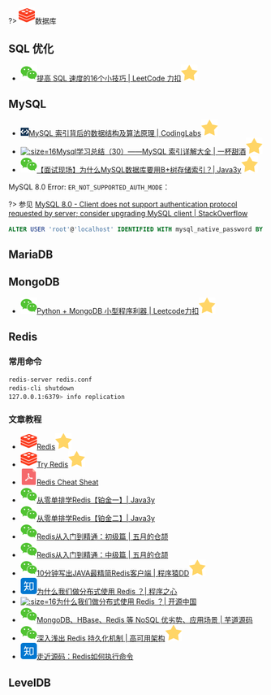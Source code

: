 ?> ![](logo/redis.svg ':no-zoom')数据库

## SQL 优化

- [![](logo/wechat.svg)提高 SQL 速度的16个小技巧 | LeetCode 力扣![](logo/star.svg)](https://mp.weixin.qq.com/s/iIzOwdr82BIWrI1SWRS8dA)

## MySQL

- [![](logo/codinglabs.png ':size=16')MySQL 索引背后的数据结构及算法原理 | CodingLabs![](logo/star.svg)](http://blog.codinglabs.org/articles/theory-of-mysql-index.html)
- [![](logo/csdn.ico ':size=16')Mysql学习总结（30）——MySQL 索引详解大全 | 一杯甜酒![](logo/star.svg)](https://blog.csdn.net/u012562943/article/details/52149311)
- [![](logo/wechat.svg)【面试现场】为什么MySQL数据库要用B+树存储索引？| Java3y![](logo/star.svg)](https://mp.weixin.qq.com/s/Mwh5T5wQNLrxORLpNvIZoA)

MySQL 8.0 Error: `ER_NOT_SUPPORTED_AUTH_MODE`：

?> 参见 [MySQL 8.0 - Client does not support authentication protocol requested by server; consider upgrading MySQL client | StackOverflow](https://stackoverflow.com/questions/50093144/mysql-8-0-client-does-not-support-authentication-protocol-requested-by-server)

```sql
ALTER USER 'root'@'localhost' IDENTIFIED WITH mysql_native_password BY 'password'
```



## MariaDB

## MongoDB

- [![](logo/wechat.svg)Python + MongoDB 小型程序利器 | Leetcode力扣![](logo/star.svg)](https://mp.weixin.qq.com/s/3yDyzSDzKWzoFOVfSI2-vQ)

## Redis

### 常用命令

```bash
redis-server redis.conf
redis-cli shutdown
127.0.0.1:6379> info replication
```

### 文章教程

- [![](logo/redis.svg)Redis![](logo/star.svg)](https://redis.io/)
- [![](logo/redis.svg)Try Redis![](logo/star.svg)](http://try.redis.io/)
- [![](logo/pdf.svg)Redis Cheat Sheat](https://www.cheatography.com/tasjaevan/cheat-sheets/redis/)
- [![](logo/wechat.svg)从零单排学Redis【铂金一】| Java3y](https://mp.weixin.qq.com/s/6nBUoP2cid1Qn8XngDMjJw)
- [![](logo/wechat.svg)从零单排学Redis【铂金二】| Java3y](https://mp.weixin.qq.com/s/JfARRZW9xxiPqfcPM4iAYQ)
- [![](logo/wechat.svg)Redis从入门到精通：初级篇 | 五月的仓颉](https://mp.weixin.qq.com/s/TrEcIW0DIgncpdQ00hAVSw)
- [![](logo/wechat.svg)Redis从入门到精通：中级篇 | 五月的仓颉](https://mp.weixin.qq.com/s/-qdjcKouRVfa5QtjCAZTMA)
- [![](logo/wechat.svg)10分钟写出JAVA最精简Redis客户端 | 程序猿DD![](logo/star.svg)](https://mp.weixin.qq.com/s/1ZNre_bXOh12PYQW3Fy6uA)
- [![](logo/zhihu.svg)为什么我们做分布式使用 Redis ？| 程序之心](https://zhuanlan.zhihu.com/p/50392209)
- [![](logo/oschina.ico ':size=16')为什么我们做分布式使用 Redis ？| 开源中国](https://my.oschina.net/u/3971241/blog/2221560)
- [![](logo/wechat.svg)MongoDB、HBase、Redis 等 NoSQL 优劣势、应用场景 | 芋道源码](https://mp.weixin.qq.com/s?__biz=MzUzMTA2NTU2Ng==&mid=2247485452&idx=2&sn=ac20250c11cfff7744ed877b665abcd2&chksm=fa4977bdcd3efeabcec16a46467a1073c59c2aa22db21055dab5b06d7a821a514999b9864901&mpshare=1&scene=1&srcid=1101WuCWiEn4j5I5OUJNlYp0#rd)
- [![](logo/wechat.svg)深入浅出 Redis 持久化机制 | 高可用架构![](logo/star.svg)](https://mp.weixin.qq.com/s/oe1LxgGvkQYBtoU11tYe_A)
- [![](logo/zhihu.svg)走近源码：Redis如何执行命令](https://zhuanlan.zhihu.com/p/54953927)

## LevelDB
